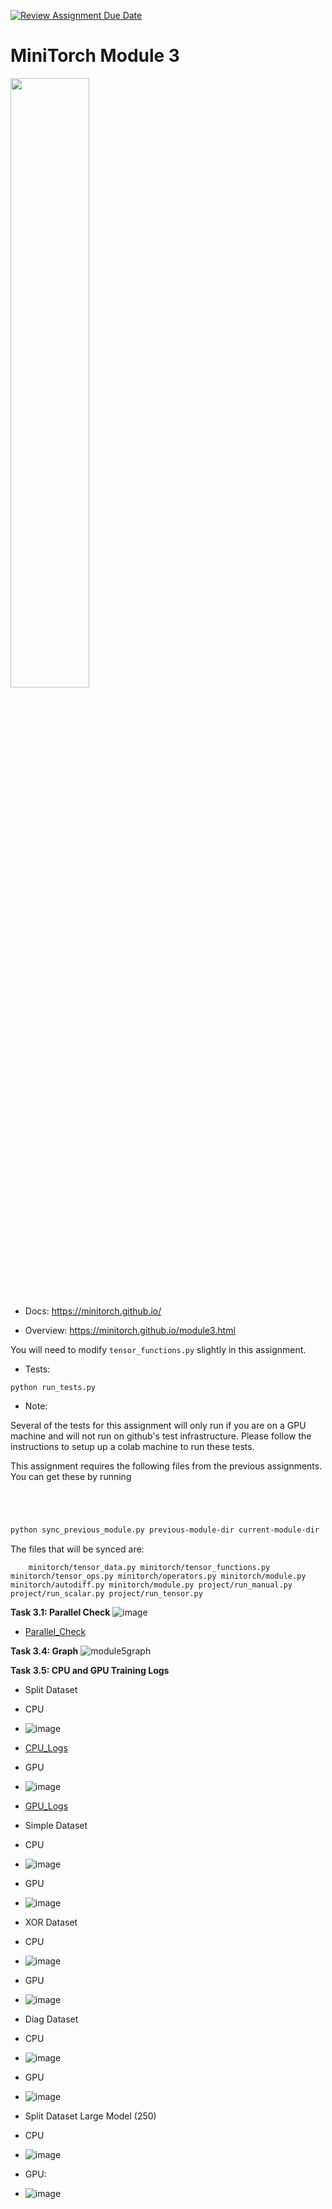 [![Review Assignment Due Date](https://classroom.github.com/assets/deadline-readme-button-24ddc0f5d75046c5622901739e7c5dd533143b0c8e959d652212380cedb1ea36.svg)](https://classroom.github.com/a/vYQ4W4rf)
# MiniTorch Module 3

<img src="https://minitorch.github.io/minitorch.svg" width="50%">

* Docs: https://minitorch.github.io/

* Overview: https://minitorch.github.io/module3.html


You will need to modify `tensor_functions.py` slightly in this assignment.

* Tests:

```
python run_tests.py
```

* Note:

Several of the tests for this assignment will only run if you are on a GPU machine and will not
run on github's test infrastructure. Please follow the instructions to setup up a colab machine
to run these tests.

This assignment requires the following files from the previous assignments. You can get these by running

```bash




python sync_previous_module.py previous-module-dir current-module-dir
```

The files that will be synced are:

        minitorch/tensor_data.py minitorch/tensor_functions.py minitorch/tensor_ops.py minitorch/operators.py minitorch/module.py minitorch/autodiff.py minitorch/module.py project/run_manual.py project/run_scalar.py project/run_tensor.py

**Task 3.1: Parallel Check**
![image](https://github.com/Cornell-Tech-ML/mle-module-3-aryanpatil1503/assets/70055204/6539cbf9-781b-4aaf-97d4-c7721620db26)
* [Parallel_Check](parallel_check.txt)

**Task 3.4: Graph**
![module5graph](https://github.com/Cornell-Tech-ML/mle-module-3-aryanpatil1503/assets/70055204/cdfe1a96-8a4d-4f13-a0fb-081e79c6f0d4)

**Task 3.5: CPU and GPU Training Logs**

* Split Dataset
* CPU
* ![image](https://github.com/Cornell-Tech-ML/mle-module-3-aryanpatil1503/assets/70055204/3850a56b-9814-4c06-8e45-ca663eb6b3c7)
* [CPU_Logs](split_cpu_100.txt)
* GPU
* ![image](https://github.com/Cornell-Tech-ML/mle-module-3-aryanpatil1503/assets/70055204/60cb76f7-29ba-4b64-abf1-412170d16571)
* [GPU_Logs](split_gpu_100.txt)

* Simple Dataset
* CPU
* ![image](https://github.com/Cornell-Tech-ML/mle-module-3-aryanpatil1503/assets/70055204/dd74bde0-6a83-4934-9343-e15046c52767)
* GPU
* ![image](https://github.com/Cornell-Tech-ML/mle-module-3-aryanpatil1503/assets/70055204/7f2293b4-4a87-4adc-8d3e-4b65bd59c586)

* XOR Dataset
* CPU
* ![image](https://github.com/Cornell-Tech-ML/mle-module-3-aryanpatil1503/assets/70055204/c4b64c6b-54d6-4202-bff8-9395d6d06cfc)
* GPU
* ![image](https://github.com/Cornell-Tech-ML/mle-module-3-aryanpatil1503/assets/70055204/66f48b8c-72e6-4ef1-aa86-67515adeb501)

* Diag Dataset
* CPU
* ![image](https://github.com/Cornell-Tech-ML/mle-module-3-aryanpatil1503/assets/70055204/9376f7a7-0cda-47df-96d7-35df6eda75e5)
* GPU
* ![image](https://github.com/Cornell-Tech-ML/mle-module-3-aryanpatil1503/assets/70055204/22b6c274-7b61-40a7-b102-8951168c100f)

* Split Dataset Large Model (250)
* CPU
* ![image](https://github.com/Cornell-Tech-ML/mle-module-3-aryanpatil1503/assets/70055204/73e3cc65-dcf1-4d8e-8bc7-050cb3556f55)
* GPU:
* ![image](https://github.com/Cornell-Tech-ML/mle-module-3-aryanpatil1503/assets/70055204/843f131c-31c8-47df-98b5-b439cb3a114f)









